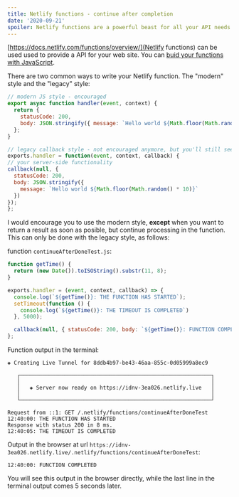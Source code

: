 ```yaml
---
title: Netlify functions - continue after completion
date: '2020-09-21'
spoiler: Netlify functions are a powerful beast for all your API needs. But what if I want to return as soon as possible from my API call to keep my web UI responsive, but still need to do something like sending out an e-mail? Enter the "classic" function style that makes this possible. 
---
```


[https://docs.netlify.com/functions/overview/](Netlify functions) can be used used to provide a API for your web site. You can [buid your functions with JavaScript](https://docs.netlify.com/functions/build-with-javascript/).


There are two common ways to write your Netlify function. The "modern" style and the "legacy" style:

```javascript
// modern JS style - encouraged
export async function handler(event, context) {
  return {
    statusCode: 200,
    body: JSON.stringify({ message: `Hello world ${Math.floor(Math.random() * 10)}` })
  };
}
```

```javascript
// legacy callback style - not encouraged anymore, but you'll still see examples doing this
exports.handler = function(event, context, callback) {
// your server-side functionality
callback(null, {
  statusCode: 200,
  body: JSON.stringify({
    message: `Hello world ${Math.floor(Math.random() * 10)}`
  })
});
};
```

I would encourage you to use the modern style, **except** when you want to return a result as soon as posible, but continue processing in the function. This can only be done with the legacy style, as follows:

function `continueAfterDoneTest.js`:
```javascript
function getTime() {
  return (new Date()).toISOString().substr(11, 8);
}

exports.handler = (event, context, callback) => {
  console.log(`${getTime()}: THE FUNCTION HAS STARTED`);
  setTimeout(function () {
    console.log(`${getTime()}: THE TIMEOUT IS COMPLETED`)
  }, 5000);

  callback(null, { statusCode: 200, body: `${getTime()}: FUNCTION COMPLETED` });
};
```

Function output in the terminal:

```
◈ Creating Live Tunnel for 8ddb4b97-be43-46aa-855c-0d05999a8ec9

   ┌────────────────────────────────────────────────────────────┐
   │                                                            │
   │   ◈ Server now ready on https://idnv-3ea026.netlify.live   │
   │                                                            │
   └────────────────────────────────────────────────────────────┘

Request from ::1: GET /.netlify/functions/continueAfterDoneTest
12:40:00: THE FUNCTION HAS STARTED
Response with status 200 in 8 ms.
12:40:05: THE TIMEOUT IS COMPLETED
```

Output in the browser at url `https://idnv-3ea026.netlify.live/.netlify/functions/continueAfterDoneTest`:

```
12:40:00: FUNCTION COMPLETED
```

You will see this output in the browser directly, while the last line in the terminal output comes 5 seconds later.

